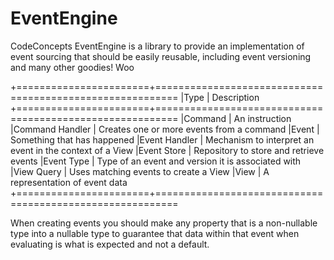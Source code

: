# EventEngine
CodeConcepts EventEngine is a library to provide an implementation of event sourcing that should be easily reusable, including event versioning and many other goodies! Woo

+=======================+==========================================================
|Type					| Description
+=======================+==========================================================
|Command				| An instruction 
|Command Handler		| Creates one or more events from a command
|Event					| Something that has happened
|Event Handler			| Mechanism to interpret an event in the context of a View
|Event Store			| Repository to store and retrieve events
|Event Type				| Type of an event and version it is associated with
|View Query				| Uses matching events to create a View
|View					| A representation of event data
+=======================+==========================================================

When creating events you should make any property that is a non-nullable type into a nullable type to guarantee that data within that event when evaluating is what is expected and not a default. 
